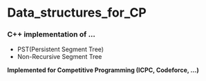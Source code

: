 # Data_structures_for_CP
### C++ implementation of ...
- PST(Persistent Segment Tree)
- Non-Recursive Segment Tree

**Implemented for Competitive Programming (ICPC, Codeforce, ...)**